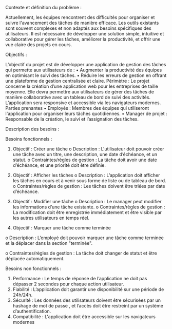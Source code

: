 Contexte et définition du problème : 

Actuellement, les équipes rencontrent des difficultés pour organiser et suivre l'avancement des tâches de manière efficace. Les outils existants sont souvent complexes et non adaptés aux besoins spécifiques des utilisateurs. Il est nécessaire de développer une solution simple, intuitive et collaborative pour gérer les tâches, améliorer la productivité, et offrir une vue claire des projets en cours.


Objectifs : 

L’objectif du projet est de développer une application de gestion des tâches qui permette aux utilisateurs de :
•	Augmenter la productivité des équipes en optimisant le suivi des tâches.
•	Réduire les erreurs de gestion en offrant une plateforme de gestion centralisée et claire.
Périmètre : 
Le projet concerne la création d’une application web pour les entreprises de taille moyenne. Elle devra permettre aux utilisateurs de gérer des tâches de manière collaborative avec un tableau de bord de suivi des activités. L’application sera responsive et accessible via les navigateurs modernes.
Parties prenantes
•	Employés : Membres des équipes qui utiliseront l'application pour organiser leurs tâches quotidiennes.
•	Manager de projet : Responsable de la création, le suivi et l’assignation des tâches.


Description des besoins :

Besoins fonctionnels : 

1.	Objectif : Créer une tâche
o	Description : L'utilisateur doit pouvoir créer une tâche avec un titre, une description, une date d’échéance, et un statut.
o	Contraintes/règles de gestion : La tâche doit avoir une date d’échéance, et une priorité doit être définie.
2.	Objectif : Afficher les tâches
o	Description : L’application doit afficher les tâches en cours et à venir sous forme de liste ou de tableau de bord.
o	Contraintes/règles de gestion : Les tâches doivent être triées par date d’échéance.
3.	Objectif : Modifier une tâche
o	Description : Le manager peut modifier les informations d’une tâche existante.
o	Contraintes/règles de gestion : La modification doit être enregistrée immédiatement et être visible par les autres utilisateurs en temps réel.

4.	Objectif : Marquer une tâche comme terminée
   
o	Description : L’employé doit pouvoir marquer une tâche comme terminée et la déplacer dans la section "terminée".

o	Contraintes/règles de gestion : La tâche doit changer de statut et être déplacée automatiquement.



Besoins non fonctionnels :

1.	Performance : Le temps de réponse de l’application ne doit pas dépasser 2 secondes pour chaque action utilisateur.
2.	Fiabilité : L’application doit garantir une disponibilité sur une période de 24h/24h.
3.	Sécurité : Les données des utilisateurs doivent être sécurisées par un hashage de mot de passe , et l’accès doit être restreint par un système d’authentification. 
4.	Compatibilité : L'application doit être accessible sur les navigateurs modernes 


